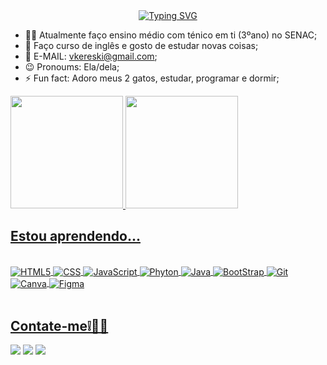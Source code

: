 <div align="center" style="text-align: center;">
  <a href="https://git.io/typing-svg">
    <img src="https://readme-typing-svg.herokuapp.com/?center=true&vCenter=true&color=A020F0&lines=Welcome+to+my+profile!👋;+My+nickname+is+Vic💗;I'+m+a+Full-Stack+developer+💻+" alt="Typing SVG">
  </a>
</div>

- 👩‍🎓 Atualmente faço ensino médio com ténico em ti (3ºano) no SENAC;
- 🌱 Faço curso de inglês e gosto de estudar novas coisas;
- 💬 E-MAIL: vkereski@gmail.com;
- 😉 Pronoums: Ela/dela;
- ⚡ Fun fact: Adoro meus 2 gatos, estudar, programar e dormir;

<div>
<a href="https://github.com/vitoriakr">
<img height="180em" src="https://github-readme-stats.vercel.app/api/top-langs/?username=vitoriakr&layout=compact&langs_count=7&theme=dracula"/>
<img height="180em" src="https://github-readme-stats.vercel.app/api?username=vitoriakr&show_icons=true&theme=dracula&include_all_commits=true&count_private=true"/>
</div>
  
  ## Estou aprendendo...

<div style="display: inline_block"><br/>
<img align="center" alt="HTML5" src="https://img.shields.io/badge/HTML5-E34F26?style=for-the-badge&logo=html5&logoColor=white"/>
<img align="center" alt="CSS" src="https://img.shields.io/badge/CSS3-1572B6?style=for-the-badge&logo=css3&logoColor=white"/>
<img align="center" alt="JavaScript" src="https://img.shields.io/badge/JavaScript-323330?style=for-the-badge&logo=javascript&logoColor=F7DF1E"/>
<img align="center" alt="Phyton" src="https://img.shields.io/badge/Python-3776AB?style=for-the-badge&logo=python&logoColor=white"/>
<img align="center" alt="Java" src="https://img.shields.io/badge/Java-ED8B00?style=for-the-badge&logo=openjdk&logoColor=white"/>
<img align="center" alt="BootStrap" src="https://img.shields.io/badge/Bootstrap-563D7C?style=for-the-badge&logo=bootstrap&logoColor=white"/>
<img align="center" alt="Git" src="https://img.shields.io/badge/GIT-E44C30?style=for-the-badge&logo=git&logoColor=white"/>
<img align="center" alt="Canva" src="https://img.shields.io/badge/Canva-%2300C4CC.svg?&style=for-the-badge&logo=Canva&logoColor=white"/>
<img align="center" alt="Figma" src="https://img.shields.io/badge/Figma-F24E1E?style=for-the-badge&logo=figma&logoColor=white"/>

</div> <br>

<h2> Contate-me❕👩‍💻</h2>
<div>
<a href="https://instagram.com/vitoria_kereski" target="_blank"><img loading="lazy" src="https://img.shields.io/badge/-Instagram-%23E4405F?style=for-the-badge&logo=instagram&logoColor=white" target="_blank"></a>
<a href = "mailto:contato@vkeresli"><img loading="lazy" src="https://img.shields.io/badge/Gmail-D14836?style=for-the-badge&logo=gmail&logoColor=white" target="_blank"></a>
<a href="https://www.linkedin.com/in/Vitoria Kereski da Rosa" target="_blank"><img loading="lazy" src="https://img.shields.io/badge/-LinkedIn-%230077B5?style=for-the-badge&logo=linkedin&logoColor=white" target="_blank"></a>   
</div>

